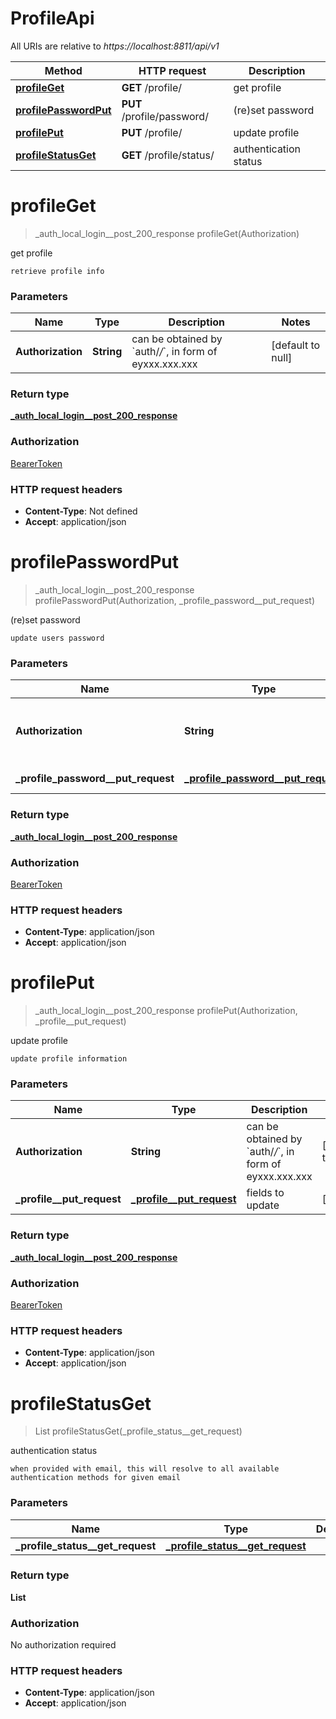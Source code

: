 # ProfileApi

All URIs are relative to *https://localhost:8811/api/v1*

| Method | HTTP request | Description |
|------------- | ------------- | -------------|
| [**profileGet**](ProfileApi.md#profileGet) | **GET** /profile/ | get profile |
| [**profilePasswordPut**](ProfileApi.md#profilePasswordPut) | **PUT** /profile/password/ | (re)set password |
| [**profilePut**](ProfileApi.md#profilePut) | **PUT** /profile/ | update profile |
| [**profileStatusGet**](ProfileApi.md#profileStatusGet) | **GET** /profile/status/ | authentication status |


<a name="profileGet"></a>
# **profileGet**
> _auth_local_login__post_200_response profileGet(Authorization)

get profile

    retrieve profile info

### Parameters

|Name | Type | Description  | Notes |
|------------- | ------------- | ------------- | -------------|
| **Authorization** | **String**| can be obtained by &#x60;auth/*/*&#x60;, in form of eyxxx.xxx.xxx | [default to null] |

### Return type

[**_auth_local_login__post_200_response**](../Models/_auth_local_login__post_200_response.md)

### Authorization

[BearerToken](../README.md#BearerToken)

### HTTP request headers

- **Content-Type**: Not defined
- **Accept**: application/json

<a name="profilePasswordPut"></a>
# **profilePasswordPut**
> _auth_local_login__post_200_response profilePasswordPut(Authorization, \_profile\_password\_\_put\_request)

(re)set password

    update users password

### Parameters

|Name | Type | Description  | Notes |
|------------- | ------------- | ------------- | -------------|
| **Authorization** | **String**| can be obtained by &#x60;auth/*/*&#x60;, in form of eyxxx.xxx.xxx | [default to null] |
| **\_profile\_password\_\_put\_request** | [**_profile_password__put_request**](../Models/_profile_password__put_request.md)| update the password | [optional] |

### Return type

[**_auth_local_login__post_200_response**](../Models/_auth_local_login__post_200_response.md)

### Authorization

[BearerToken](../README.md#BearerToken)

### HTTP request headers

- **Content-Type**: application/json
- **Accept**: application/json

<a name="profilePut"></a>
# **profilePut**
> _auth_local_login__post_200_response profilePut(Authorization, \_profile\_\_put\_request)

update profile

    update profile information

### Parameters

|Name | Type | Description  | Notes |
|------------- | ------------- | ------------- | -------------|
| **Authorization** | **String**| can be obtained by &#x60;auth/*/*&#x60;, in form of eyxxx.xxx.xxx | [default to null] |
| **\_profile\_\_put\_request** | [**_profile__put_request**](../Models/_profile__put_request.md)| fields to update | [optional] |

### Return type

[**_auth_local_login__post_200_response**](../Models/_auth_local_login__post_200_response.md)

### Authorization

[BearerToken](../README.md#BearerToken)

### HTTP request headers

- **Content-Type**: application/json
- **Accept**: application/json

<a name="profileStatusGet"></a>
# **profileStatusGet**
> List profileStatusGet(\_profile\_status\_\_get\_request)

authentication status

    when provided with email, this will resolve to all available authentication methods for given email 

### Parameters

|Name | Type | Description  | Notes |
|------------- | ------------- | ------------- | -------------|
| **\_profile\_status\_\_get\_request** | [**_profile_status__get_request**](../Models/_profile_status__get_request.md)|  | [optional] |

### Return type

**List**

### Authorization

No authorization required

### HTTP request headers

- **Content-Type**: application/json
- **Accept**: application/json

